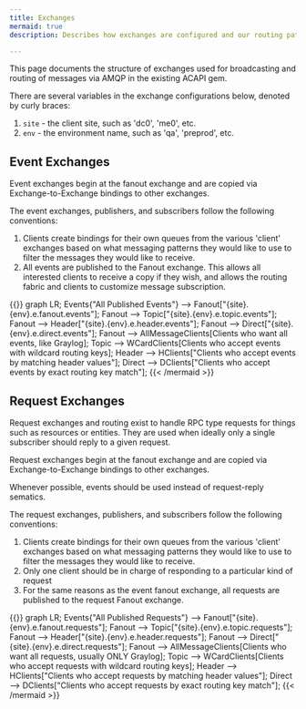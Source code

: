 ```yaml
---
title: Exchanges
mermaid: true
description: Describes how exchanges are configured and our routing patterns.

---
```


This page documents the structure of exchanges used for broadcasting and routing of messages via AMQP in the existing ACAPI gem.

There are several variables in the exchange configurations below, denoted by curly braces:
1. `site` - the client site, such as 'dc0', 'me0', etc.
2. `env` - the environment name, such as 'qa', 'preprod', etc.

## Event Exchanges

Event exchanges begin at the fanout exchange and are copied via Exchange-to-Exchange bindings to other exchanges.

The event exchanges, publishers, and subscribers follow the following conventions:
1. Clients create bindings for their own queues from the various 'client' exchanges based on what messaging patterns they would like to use to filter the messages they would like to receive.
2. All events are published to the Fanout exchange.  This allows all interested clients to receive a copy if they wish, and allows the routing fabric and clients to customize message subscription.

{{<mermaid align="left">}}
graph LR;
  Events{"All Published Events"} --> Fanout["{site}.{env}.e.fanout.events"];
  Fanout --> Topic["{site}.{env}.e.topic.events"];
  Fanout --> Header["{site}.{env}.e.header.events"];
  Fanout --> Direct["{site}.{env}.e.direct.events"];
  Fanout --> AllMessageClients[Clients who want all events, like Graylog];
  Topic --> WCardClients[Clients who accept events with wildcard routing keys];
  Header --> HClients["Clients who accept events by matching header values"];
  Direct --> DClients["Clients who accept events by exact routing key match"];
{{< /mermaid >}}

## Request Exchanges

Request exchanges and routing exist to handle RPC type requests for things such as resources or entities.  They are used when ideally only a single subscriber should reply to a given request.

Request exchanges begin at the fanout exchange and are copied via Exchange-to-Exchange bindings to other exchanges.

Whenever possible, events should be used instead of request-reply sematics.

The request exchanges, publishers, and subscribers follow the following conventions:
1. Clients create bindings for their own queues from the various 'client' exchanges based on what messaging patterns they would like to use to filter the messages they would like to receive.
2. Only one client should be in charge of responding to a particular kind of request
3. For the same reasons as the event fanout exchange, all requests are published to the request Fanout exchange.

{{<mermaid align="left">}}
graph LR;
  Events{"All Published Requests"} --> Fanout["{site}.{env}.e.fanout.requests"];
  Fanout --> Topic["{site}.{env}.e.topic.requests"];
  Fanout --> Header["{site}.{env}.e.header.requests"];
  Fanout --> Direct["{site}.{env}.e.direct.requests"];
  Fanout --> AllMessageClients[Clients who want all requests, usually ONLY Graylog];
  Topic --> WCardClients[Clients who accept requests with wildcard routing keys];
  Header --> HClients["Clients who accept requests by matching header values"];
  Direct --> DClients["Clients who accept requests by exact routing key match"];
{{< /mermaid >}}
